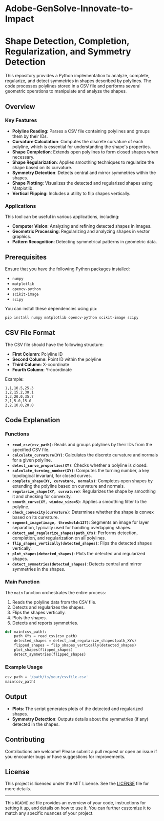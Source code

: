 # Adobe-GenSolve-Innovate-to-Impact

# Shape Detection, Completion, Regularization, and Symmetry Detection

This repository provides a Python implementation to analyze, complete, regularize, and detect symmetries in shapes described by polylines. The code processes polylines stored in a CSV file and performs several geometric operations to manipulate and analyze the shapes.

## Overview

### Key Features

- **Polyline Reading**: Parses a CSV file containing polylines and groups them by their IDs.
- **Curvature Calculation**: Computes the discrete curvature of each polyline, which is essential for understanding the shape's properties.
- **Shape Completion**: Extends open polylines to form closed shapes when necessary.
- **Shape Regularization**: Applies smoothing techniques to regularize the shape based on its curvature.
- **Symmetry Detection**: Detects central and mirror symmetries within the shapes.
- **Shape Plotting**: Visualizes the detected and regularized shapes using Matplotlib.
- **Vertical Flipping**: Includes a utility to flip shapes vertically.

### Applications

This tool can be useful in various applications, including:

- **Computer Vision**: Analyzing and refining detected shapes in images.
- **Geometric Processing**: Regularizing and analyzing shapes in vector graphics.
- **Pattern Recognition**: Detecting symmetrical patterns in geometric data.

## Prerequisites

Ensure that you have the following Python packages installed:

- `numpy`
- `matplotlib`
- `opencv-python`
- `scikit-image`
- `scipy`

You can install these dependencies using pip:

```bash
pip install numpy matplotlib opencv-python scikit-image scipy
```

## CSV File Format

The CSV file should have the following structure:

- **First Column**: Polyline ID
- **Second Column**: Point ID within the polyline
- **Third Column**: X-coordinate
- **Fourth Column**: Y-coordinate

Example:
```
1,1,10.5,25.3
1,2,15.2,30.1
1,3,20.0,35.7
2,1,5.0,15.0
2,2,10.0,20.0
```

## Code Explanation

### Functions

- **`read_csv(csv_path)`**: Reads and groups polylines by their IDs from the specified CSV file.
- **`calculate_curvature(XY)`**: Calculates the discrete curvature and normals for a given polyline.
- **`detect_curve_properties(XY)`**: Checks whether a polyline is closed.
- **`calculate_turning_number(XY)`**: Computes the turning number, a key topological invariant, for closed curves.
- **`complete_shape(XY, curvature, normals)`**: Completes open shapes by extending the polyline based on curvature and normals.
- **`regularize_shape(XY, curvature)`**: Regularizes the shape by smoothing it and checking for convexity.
- **`smooth_curve(XY, window_size=5)`**: Applies a smoothing filter to the polyline.
- **`check_convexity(curvature)`**: Determines whether the shape is convex based on its curvature.
- **`segment_image(image, threshold=127)`**: Segments an image for layer separation, typically used for handling overlapping shapes.
- **`detect_and_regularize_shapes(path_XYs)`**: Performs detection, completion, and regularization on all polylines.
- **`flip_shapes_vertically(detected_shapes)`**: Flips the detected shapes vertically.
- **`plot_shapes(detected_shapes)`**: Plots the detected and regularized shapes.
- **`detect_symmetries(detected_shapes)`**: Detects central and mirror symmetries in the shapes.

### Main Function

The `main` function orchestrates the entire process:
1. Reads the polyline data from the CSV file.
2. Detects and regularizes the shapes.
3. Flips the shapes vertically.
4. Plots the shapes.
5. Detects and reports symmetries.

```python
def main(csv_path):
    path_XYs = read_csv(csv_path)
    detected_shapes = detect_and_regularize_shapes(path_XYs)
    flipped_shapes = flip_shapes_vertically(detected_shapes)
    plot_shapes(flipped_shapes)
    detect_symmetries(flipped_shapes)
```

### Example Usage

```python
csv_path = '/path/to/your/csvfile.csv'
main(csv_path)
```

## Output

- **Plots**: The script generates plots of the detected and regularized shapes.
- **Symmetry Detection**: Outputs details about the symmetries (if any) detected in the shapes.

## Contributing

Contributions are welcome! Please submit a pull request or open an issue if you encounter bugs or have suggestions for improvements.

## License

This project is licensed under the MIT License. See the [LICENSE](LICENSE) file for more details.

---

This `README.md` file provides an overview of your code, instructions for setting it up, and details on how to use it. You can further customize it to match any specific nuances of your project.
